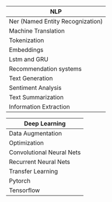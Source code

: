 |NLP|
|---------|
| Ner (Named Entity Recognization) |
| Machine Translation | 
| Tokenization |
| Embeddings | 
| Lstm and GRU|
| Recommendation systems|
| Text Generation |
| Sentiment Analysis |
| Text Summarization |
| Information Extraction |






|Deep Learning|
|---------|
|  Data Augmentation   |
|  Optimization   |
|  Convolutional Neural Nets   |
|  Recurrent Neural Nets   |
|  Transfer Learning  |
|  Pytorch   |
|  Tensorflow   |
